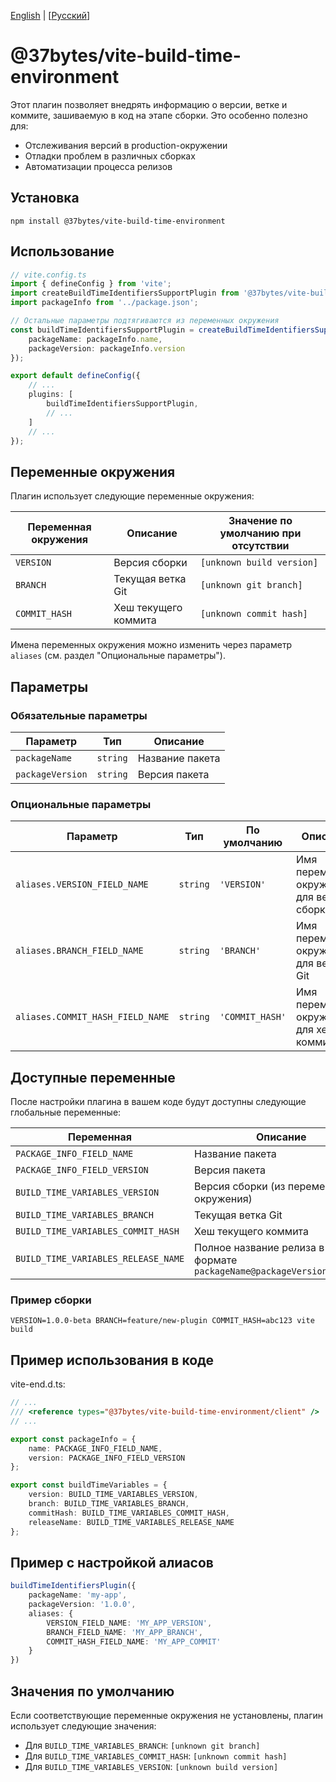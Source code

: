 [English](./README.md) | [[Русский](./README_RU.md)]

# @37bytes/vite-build-time-environment

Этот плагин позволяет внедрять информацию о версии, ветке и коммите, зашиваемую в код на этапе сборки. Это особенно полезно для:
- Отслеживания версий в production-окружении
- Отладки проблем в различных сборках
- Автоматизации процесса релизов

## Установка

```shell
npm install @37bytes/vite-build-time-environment
```

## Использование

```typescript
// vite.config.ts
import { defineConfig } from 'vite';
import createBuildTimeIdentifiersSupportPlugin from '@37bytes/vite-build-time-environment';
import packageInfo from '../package.json';

// Остальные параметры подтягиваются из переменных окружения
const buildTimeIdentifiersSupportPlugin = createBuildTimeIdentifiersSupportPlugin({
    packageName: packageInfo.name,
    packageVersion: packageInfo.version
});

export default defineConfig({
    // ...
    plugins: [
        buildTimeIdentifiersSupportPlugin,
        // ...
    ]
    // ...
});
```

## Переменные окружения

Плагин использует следующие переменные окружения:

| Переменная окружения | Описание | Значение по умолчанию при отсутствии |
|---------------------|-----------|-------------------------------------|
| `VERSION` | Версия сборки | `[unknown build version]` |
| `BRANCH` | Текущая ветка Git | `[unknown git branch]` |
| `COMMIT_HASH` | Хеш текущего коммита | `[unknown commit hash]` |

Имена переменных окружения можно изменить через параметр `aliases` (см. раздел "Опциональные параметры").

## Параметры

### Обязательные параметры

| Параметр | Тип | Описание |
|----------|-----|----------|
| `packageName` | `string` | Название пакета |
| `packageVersion` | `string` | Версия пакета |

### Опциональные параметры

| Параметр | Тип | По умолчанию | Описание |
|----------|-----|--------------|-----------|
| `aliases.VERSION_FIELD_NAME` | `string` | `'VERSION'` | Имя переменной окружения для версии сборки |
| `aliases.BRANCH_FIELD_NAME` | `string` | `'BRANCH'` | Имя переменной окружения для ветки Git |
| `aliases.COMMIT_HASH_FIELD_NAME` | `string` | `'COMMIT_HASH'` | Имя переменной окружения для хеша коммита |

## Доступные переменные

После настройки плагина в вашем коде будут доступны следующие глобальные переменные:

| Переменная | Описание |
|------------|----------|
| `PACKAGE_INFO_FIELD_NAME` | Название пакета |
| `PACKAGE_INFO_FIELD_VERSION` | Версия пакета |
| `BUILD_TIME_VARIABLES_VERSION` | Версия сборки (из переменной окружения) |
| `BUILD_TIME_VARIABLES_BRANCH` | Текущая ветка Git |
| `BUILD_TIME_VARIABLES_COMMIT_HASH` | Хеш текущего коммита |
| `BUILD_TIME_VARIABLES_RELEASE_NAME` | Полное название релиза в формате `packageName@packageVersion+version` |

### Пример сборки

```shell
VERSION=1.0.0-beta BRANCH=feature/new-plugin COMMIT_HASH=abc123 vite build
```

## Пример использования в коде

vite-end.d.ts:
```typescript
// ...
/// <reference types="@37bytes/vite-build-time-environment/client" />
// ...
```

```typescript
export const packageInfo = {
    name: PACKAGE_INFO_FIELD_NAME,
    version: PACKAGE_INFO_FIELD_VERSION
};

export const buildTimeVariables = {
    version: BUILD_TIME_VARIABLES_VERSION,
    branch: BUILD_TIME_VARIABLES_BRANCH,
    commitHash: BUILD_TIME_VARIABLES_COMMIT_HASH,
    releaseName: BUILD_TIME_VARIABLES_RELEASE_NAME
};
```

## Пример с настройкой алиасов

```typescript
buildTimeIdentifiersPlugin({
    packageName: 'my-app',
    packageVersion: '1.0.0',
    aliases: {
        VERSION_FIELD_NAME: 'MY_APP_VERSION',
        BRANCH_FIELD_NAME: 'MY_APP_BRANCH',
        COMMIT_HASH_FIELD_NAME: 'MY_APP_COMMIT'
    }
})
```

## Значения по умолчанию

Если соответствующие переменные окружения не установлены, плагин использует следующие значения:

- Для `BUILD_TIME_VARIABLES_BRANCH`: `[unknown git branch]`
- Для `BUILD_TIME_VARIABLES_COMMIT_HASH`: `[unknown commit hash]`
- Для `BUILD_TIME_VARIABLES_VERSION`: `[unknown build version]`
